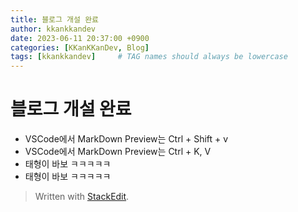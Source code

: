 ```yaml
---
title: 블로그 개설 완료
author: kkankkandev
date: 2023-06-11 20:37:00 +0900
categories: [KKanKKanDev, Blog]
tags: [kkankkandev]     # TAG names should always be lowercase
---
```


# 블로그 개설 완료
 
 - VSCode에서 MarkDown Preview는 Ctrl + Shift + v
 - VSCode에서 MarkDown Preview는 Ctrl + K, V
 - 태형이 바보 ㅋㅋㅋㅋㅋ
 - 태형이 바보 ㅋㅋㅋㅋㅋ


> Written with [StackEdit](https://stackedit.io/).
